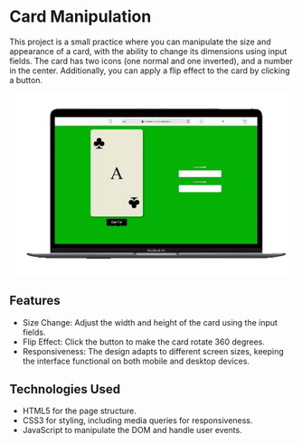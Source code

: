 

# Card Manipulation
This project is a small practice where you can manipulate the size and appearance of a card, with the ability to change its dimensions using input fields. The card has two icons (one normal and one inverted), and a number in the center. Additionally, you can apply a flip effect to the card by clicking a button.

<img src="https://github.com/edwinmoreno77/random_card_generator/blob/main/assets/ramdonCardGif.gif">

## Features
- Size Change: Adjust the width and height of the card using the input fields.
- Flip Effect: Click the button to make the card rotate 360 degrees.
- Responsiveness: The design adapts to different screen sizes, keeping the interface functional on both mobile and desktop devices.
## Technologies Used
- HTML5 for the page structure.
- CSS3 for styling, including media queries for responsiveness.
- JavaScript to manipulate the DOM and handle user events.
